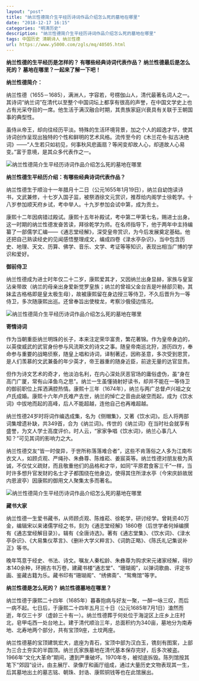 ```yaml
---
layout: "post"
title: "纳兰性德简介生平经历诗词作品介绍怎么死的墓地在哪里"
date: "2018-12-17 16:15"
categories: "明清历史"
description: "纳兰性德简介生平经历诗词作品介绍怎么死的墓地在哪里"
tags: 中国历史 清朝诗人 纳兰性德
url: https://www.y5000.com/zgls/mq/40505.html
---
```






**纳兰性德的生平经历是怎样的？ **有哪些经典诗词代表作品？ **纳兰性德最后是怎么死的？** **墓地在哪里？一起来了解一下吧！******

 **纳兰性德简介：**

纳兰性德（1655－1685），满洲人，字容若，号楞伽山人，清代最著名词人之一。其诗词“纳兰词”在清代以至整个中国词坛上都享有很高的声誉，在中国文学史上也占有光采夺目的一席。他生活于满汉融合时期，其贵族家庭兴衰具有关联于王朝国事的典型性。

虽侍从帝王，却向往经历平淡。特殊的生活环境背景，加之个人的超逸才华，使其诗词创作呈现出独特的个性和鲜明的艺术风格。流传至今的《木兰花令·拟古决绝词》——“人生若只如初见，何事秋风悲画扇？等闲变却故人心，却道故人心易变。”富于意境，是其众多代表作之一。

![纳兰性德简介生平经历诗词作品介绍怎么死的墓地在哪里](https://img.y5000.com/uploads/allimg/190123/df857221dbc9f8f7c5c04069dc373d8a.jpg)

 **纳兰性德生平经历介绍：有哪些经典诗词代表作品？**

纳兰性德生于顺治十一年腊月十二日（公元1655年1月19日），纳兰自幼饱读诗书，文武兼修，十七岁入国子监，被祭酒徐文元赏识，推荐给内阁学士徐乾学。十八岁参加顺天府乡试，考中举人。十九岁参加会试中第，成为贡士。

康熙十二年因病错过殿试。康熙十五年补殿试，考中第二甲第七名，赐进士出身。这一时期的纳兰性德发奋苦读，拜徐乾学为师。在名师指导下，他于两年中主持编纂了一部儒学汇编——《通志堂经解》，深受皇帝赏识，为今后发展奠定基础。他还把自己熟读经史的见闻感悟整理成文，编成四卷《渌水亭杂识》，当中包含历史、地理、天文、历算、佛学、音乐、文学、考证等等知识，表现出相当广博的学识和爱好。

 **御前侍卫**

纳兰性德成为进士时年仅二十二岁，康熙爱其才，又因纳兰出身显赫，家族与皇室沾亲带故（纳兰的母亲出身爱新觉罗皇族；纳兰的曾祖父金台吉是叶赫部贝勒，其妹孟古格格即是皇太极生母），故被康熙留在身边授三等侍卫，不久后晋升为一等侍卫，多次随康熙出巡。还曾奉旨出使梭龙，考察沙俄侵边情况。

![纳兰性德简介生平经历诗词作品介绍怎么死的墓地在哪里](https://img.y5000.com/uploads/allimg/190123/6795af659b8e7dde224bd18876630e03.jpg)

 **寄情诗词**

作为当朝重臣纳兰明珠的长子，本来注定荣华富贵，繁花著锦。作为皇帝身边的，以英俊威武的武官身份参与风流斯文的诗文之事。随皇帝南巡北狩，游历四方，奉命参与重要的战略侦察，随皇上唱和诗词，译制著述，因称圣意，多次受到恩赏，是人们羡慕的文武兼备的年少英才，帝王器重的随身近臣，前途无量的达官显贵。

但作为诗文艺术的奇才，他淡泊名利，在内心深处厌恶官场的庸俗虚伪，虽“身在高门广厦，常有山泽鱼鸟之思”。纳兰一生虽懂骑射好读书，却并不能在一等侍卫的御前职位上挥洒满腔热情。康熙十三年（1674年），纳兰与两广总督卢兴祖之女卢氏成婚。康熙十六年卢氏难产去世，纳兰的悼亡之音由此破空而起，成为《饮水词》中拔地而起的高峰，后人不能超越，连他自己也再难超越。

纳兰性德24岁时将词作编选成集，名为《侧帽集》，又著《饮水词》。后人将两部词集增遗补缺，共349首，合为《纳兰词》。传世的《纳兰词》在当时社会就享有盛誉，为文人学士高度评价。时人云，“家家争唱《饮水词》，纳兰心事几人知？”可见其词的影响力之大。

纳兰性德交友“皆一时俊异，于世所称落落难合者”，这些不肯落俗之人多为江南布衣文人，如顾贞观、严绳孙、朱彝尊、陈维崧、姜宸英等。纳兰性德对朋友极为真诚，不仅仗义疏财，而且敬重他们的品格和才华，如同“平原君食客三千”一样，当时许多想升官发财的名士才子都围绕在他身边，使得其住所渌水亭（今宋庆龄故居内恩波亭）因康熙的御用文人聚集太多而著名。

![纳兰性德简介生平经历诗词作品介绍怎么死的墓地在哪里](https://img.y5000.com/uploads/allimg/190123/dbfc9372c0ce62ce35fd40b4f054d735.jpg)

 **藏书大家**

纳兰性德一生爱书藏书，从师顾贞观、陈维菘、徐乾学，研讨经学。曾耗资40万金，编辑宋以来诸儒学经之书，刻为《通志堂经解》1860卷（后世学者何焯编撰有《通志堂经解目录》）。辑有《全唐诗选》。著有《通志堂集》、《饮水词》、《渌水亭杂识》、《大易集仪萃言》、《删补大学义粹言》、《词韵正略》、《陈氏礼记集说补正》等书。

晚年笃意于经史、书法、诗文。嘱友人秦松龄、朱彝尊为购求宋元诸家经解，得抄本140余种，环拥古书万卷，建藏书楼“通志堂”、“珊瑚阁”，以弹词歌曲、评定书画、鉴藏古籍为乐。藏书印有“珊瑚阁”、“绣佛斋”、“鸳鸯馆”等字。

 **纳兰性德是怎么死的？** **纳兰性德墓地在哪里？**

纳兰性德于康熙二十四年（1685年）暮春抱病与好友一聚，一醉一咏三叹，而后一病不起。七日后，于康熙二十四年五月三十日（公元1685年7月1日）溘然而逝，年仅三十岁（虚龄三十有一）。纳兰性德葬于何处位于海淀区上庄乡上庄村北，皂甲屯西一处台地上。建于清代顺治三年，总面积约为340亩，墓地分为南寿地、北寿地两个部分，共有宝顶9座，土坟两座。  

纳兰性德墓的宝顶建筑宏大，底座为青石，宝顶中部为汉白玉，镌刻有图案，上部为三合土夯实的半圆顶。纳兰氏家族墓地在清代基本保存完好，后多次被盗。1966年“文化大革命”期间，遭到严重破坏。1970年冬，被彻底拆毁。陈列馆按其笔下“郊园”设计。由主展厅、录像厅和画厅组成，通过大量历史文物表现其一生，后其墓地出土的墓志铭、朝珠、封诰、康熙铜钱等也在此馆展出。
